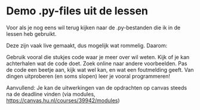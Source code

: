 # Demo .py-files uit de lessen

Voor als je nog eens wil terug kijken naar de .py-bestanden die ik in de lessen heb gebruikt.

Deze zijn vaak live gemaakt, dus mogelijk wat rommelig. Daarom:

Gebruik vooral die stukjes code waar je meer over wil weten. Kijk of je kan achterhalen wat de code doet. Zoek online naar andere voorbeelden. Pas de code een beetje aan, kijk wat wel kan, en wat een foutmelding geeft. Van dingen uitproberen (en soms slopen) leer je vooral programmeren!

Aanvullend: Je kan de uitwerkingen van de opdrachten op canvas steeds na de deadline vinden (via modules, https://canvas.hu.nl/courses/39942/modules)